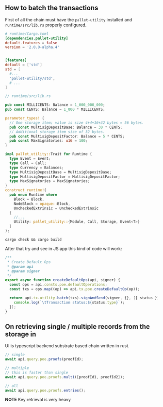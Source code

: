 ## How to batch the transactions

First of all the chain must have the `pallet-utility` installed and `runtime/src/lib.rs` properly configured.

```toml
# runtime/Cargo.toml
[dependencies.pallet-utility]
default-features = false
version = '2.0.0-alpha.4'


[features]
default = ['std']
std = [
  #...
  'pallet-utility/std',
  # ...
]

```

```rust
// runtime/src/lib.rs

pub const MILLICENTS: Balance = 1_000_000_000;
pub const CENTS: Balance = 1_000 * MILLICENTS;

parameter_types! {
  // One storage item; value is size 4+4+16+32 bytes = 56 bytes.
  pub const MultisigDepositBase: Balance = 30 * CENTS;
  // Additional storage item size of 32 bytes.
  pub const MultisigDepositFactor: Balance = 5 * CENTS;
  pub const MaxSignatories: u16 = 100;
}

impl pallet_utility::Trait for Runtime {
  type Event = Event;
  type Call = Call;
  type Currency = Balances;
  type MultisigDepositBase = MultisigDepositBase;
  type MultisigDepositFactor = MultisigDepositFactor;
  type MaxSignatories = MaxSignatories;
}
construct_runtime!(
  pub enum Runtime where
    Block = Block,
    NodeBlock = opaque::Block,
    UncheckedExtrinsic = UncheckedExtrinsic
  {
    //...
    Utility: pallet_utility::{Module, Call, Storage, Event<T>}
  }
);

```

`cargo check && cargo build`

After that try and see in JS app this kind of code will work:

```js
/**
 * Create Default Ops
 * @param api
 * @param signer
 */
export async function createDefaultOps(api, signer) {
  const ops = api.consts.poe.defaultOperations;
  const txs = ops.map((op) => api.tx.poe.createDefaultOp(op));

  return api.tx.utility.batch(txs).signAndSend(signer, {}, ({ status }) => {
    console.log(`\tTransaction status:${status.type}`);
  });
}
```

## On retrieving single / multiple records from the storage in

UI is typescript backend substrate based chain written in rust.

```ts
// single
await api.query.poe.proofs(proofId);

// multiple
// this is faster than single
await api.query.poe.proofs.multi([proofId1, proofId2]);

// all
await api.query.poe.proofs.entries();
```

**NOTE** Key retrieval is very heavy
